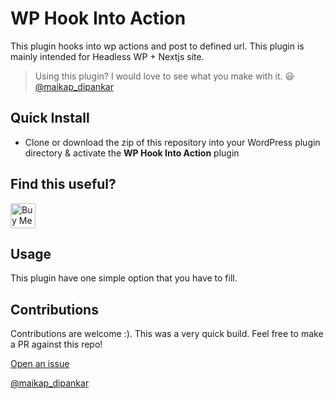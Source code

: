 # WP Hook Into Action

This plugin hooks into wp actions and post to defined url. This plugin is mainly intended for Headless WP + Nextjs site. 

> Using this plugin? I would love to see what you make with it. 😃 [@maikap_dipankar](https://twitter.com/maikap_dipankar)

## Quick Install

- Clone or download the zip of this repository into your WordPress plugin directory & activate the **WP Hook Into Action** plugin

## Find this useful?

<a href="https://www.buymeacoffee.com/dipankarmaikap" target="_blank"><img src="https://www.buymeacoffee.com/assets/img/custom_images/orange_img.png" alt="Buy Me A Coffee" style="height: 40px !important;width: auto !important;" ></a>

## Usage

This plugin have one simple option that you have to fill.


## Contributions

Contributions are welcome :). This was a very quick build.
Feel free to make a PR against this repo!

[Open an issue](https://github.com/dipankarmaikap/wp-hook-into-actions/issues)

[@maikap_dipankar](https://twitter.com/maikap_dipankar)

